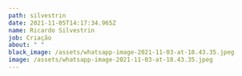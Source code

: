 ```yaml
---
path: silvestrin
date: 2021-11-05T14:17:34.965Z
name: Ricardo Silvestrin
job: Criação
about: " "
black_image: /assets/whatsapp-image-2021-11-03-at-18.43.35.jpeg
image: /assets/whatsapp-image-2021-11-03-at-18.43.35.jpeg
---
```

